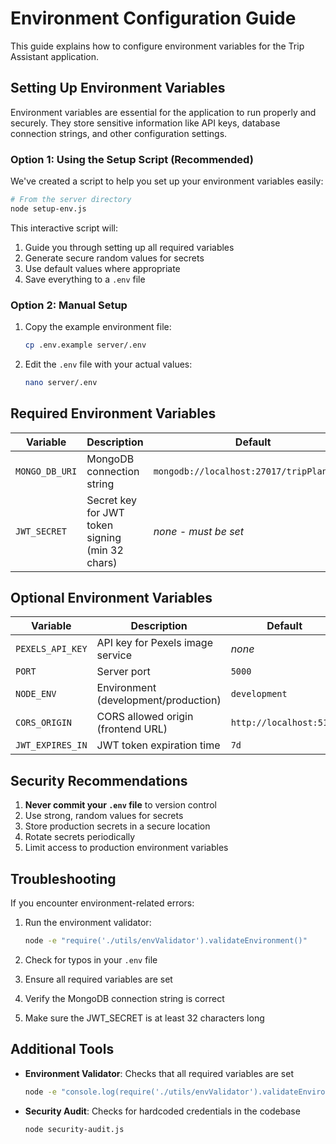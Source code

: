 # Environment Configuration Guide

This guide explains how to configure environment variables for the Trip Assistant application.

## Setting Up Environment Variables

Environment variables are essential for the application to run properly and securely. They store sensitive information like API keys, database connection strings, and other configuration settings.

### Option 1: Using the Setup Script (Recommended)

We've created a script to help you set up your environment variables easily:

```bash
# From the server directory
node setup-env.js
```

This interactive script will:
1. Guide you through setting up all required variables
2. Generate secure random values for secrets
3. Use default values where appropriate
4. Save everything to a `.env` file

### Option 2: Manual Setup

1. Copy the example environment file:
   ```bash
   cp .env.example server/.env
   ```

2. Edit the `.env` file with your actual values:
   ```bash
   nano server/.env
   ```

## Required Environment Variables

| Variable | Description | Default |
|----------|-------------|---------|
| `MONGO_DB_URI` | MongoDB connection string | `mongodb://localhost:27017/tripPlannerDB` |
| `JWT_SECRET` | Secret key for JWT token signing (min 32 chars) | *none - must be set* |

## Optional Environment Variables

| Variable | Description | Default |
|----------|-------------|---------|
| `PEXELS_API_KEY` | API key for Pexels image service | *none* |
| `PORT` | Server port | `5000` |
| `NODE_ENV` | Environment (development/production) | `development` |
| `CORS_ORIGIN` | CORS allowed origin (frontend URL) | `http://localhost:5173` |
| `JWT_EXPIRES_IN` | JWT token expiration time | `7d` |

## Security Recommendations

1. **Never commit your `.env` file** to version control
2. Use strong, random values for secrets
3. Store production secrets in a secure location
4. Rotate secrets periodically
5. Limit access to production environment variables

## Troubleshooting

If you encounter environment-related errors:

1. Run the environment validator:
   ```bash
   node -e "require('./utils/envValidator').validateEnvironment()"
   ```

2. Check for typos in your `.env` file
3. Ensure all required variables are set
4. Verify the MongoDB connection string is correct
5. Make sure the JWT_SECRET is at least 32 characters long

## Additional Tools

- **Environment Validator**: Checks that all required variables are set
  ```bash
  node -e "console.log(require('./utils/envValidator').validateEnvironment())"
  ```

- **Security Audit**: Checks for hardcoded credentials in the codebase
  ```bash
  node security-audit.js
  ```

